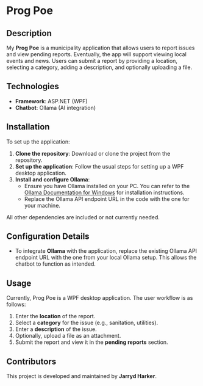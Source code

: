 # Prog Poe

## Description

My **Prog Poe** is a municipality application that allows users to report issues and view pending reports. Eventually, the app will support viewing local events and news. Users can submit a report by providing a location, selecting a category, adding a description, and optionally uploading a file.

## Technologies

- **Framework**: ASP.NET (WPF)
- **Chatbot**: Ollama (AI integration)

## Installation

To set up the application:

1. **Clone the repository**: Download or clone the project from the repository.
2. **Set up the application**: Follow the usual steps for setting up a WPF desktop application.
3. **Install and configure Ollama**: 
   - Ensure you have Ollama installed on your PC. You can refer to the [Ollama Documentation for Windows](https://github.com/ollama/ollama/blob/main/docs/README.md) for installation instructions.
   - Replace the Ollama API endpoint URL in the code with the one for your machine.
   
All other dependencies are included or not currently needed.

## Configuration Details

- To integrate **Ollama** with the application, replace the existing Ollama API endpoint URL with the one from your local Ollama setup. This allows the chatbot to function as intended.

## Usage

Currently, Prog Poe is a WPF desktop application. The user workflow is as follows:

1. Enter the **location** of the report.
2. Select a **category** for the issue (e.g., sanitation, utilities).
3. Enter a **description** of the issue.
4. Optionally, upload a file as an attachment.
5. Submit the report and view it in the **pending reports** section.

## Contributors

This project is developed and maintained by **Jarryd Harker**.
